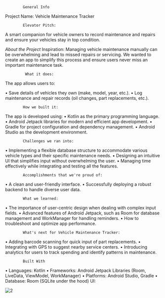             General Info
Project Name: Vehicle Maintenance Tracker

            Elevator Pitch:
A smart companion for vehicle owners to record maintenance and repairs and ensure your vehicles stay in top condition.

*About the Project*
             Inspiration:
Managing vehicle maintenance manually can be overwhelming and lead to missed repairs or servicing. We wanted to create an app to simplify this process and ensure users never miss an important maintenance task.

             What it does:
The app allows users to:

•	Save details of vehicles they own (make, model, year, etc.).
•	Log maintenance and repair records (oil changes, part replacements, etc.).

            How we built it:
The app is developed using:
•	Kotlin as the primary programming language.
•	Android Jetpack libraries for modern and efficient app development.
•	Gradle for project configuration and dependency management.
•	Android Studio as the development environment.

            Challenges we ran into:
•	Implementing a flexible database structure to accommodate various vehicle types and their specific maintenance needs.
•	Designing an intuitive UI that simplifies input without overwhelming the user.
•	Managing time effectively while integrating and testing all the features.

            Accomplishments that we're proud of:
•	A clean and user-friendly interface.
•	Successfully deploying a robust backend to handle diverse user data.

            What we learned:
•	The importance of user-centric design when dealing with complex input fields.
•	Advanced features of Android Jetpack, such as Room for database management and WorkManager for handling reminders.
•	How to troubleshoot and optimize app performance.

            What's next for Vehicle Maintenance Tracker:
•	Adding barcode scanning for quick input of part replacements.
•	Integrating with GPS to suggest nearby service centers.
•	Introducing analytics for users to track spending and identify patterns in maintenance.

            Built With
•	Languages: Kotlin
•	Frameworks: Android Jetpack Libraries (Room, LiveData, ViewModel, WorkManager)
•	Platforms: Android Studio, Gradle
•	Database: Room (SQLite under the hood)
            UI:
           
![2](https://github.com/user-attachments/assets/911c3c40-de38-4855-ad17-492a468a4296)


